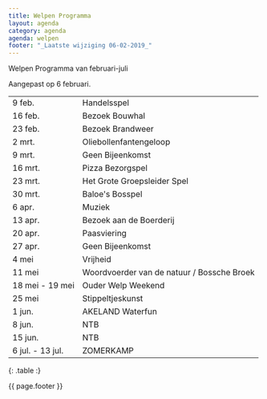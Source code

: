 ```yaml
---
title: Welpen Programma
layout: agenda
category: agenda
agenda: welpen
footer: "_Laatste wijziging 06-02-2019_"
---
```


Welpen Programma van februari-juli

Aangepast op 6 februari.

| | |
|---|---|
| 9 feb. | Handelsspel |
| 16 feb. | Bezoek Bouwhal |
| 23 feb. | Bezoek Brandweer |
| 2 mrt. | Oliebollenfantengeloop  |
| 9 mrt. | Geen Bijeenkomst |
| 16 mrt. | Pizza Bezorgspel |
| 23 mrt. | Het Grote Groepsleider Spel |
| 30 mrt. | Baloe's Bosspel |
| 6 apr. | Muziek |
| 13 apr. | Bezoek aan de Boerderij |
| 20 apr. | Paasviering |
| 27 apr. | Geen Bijeenkomst |
| 4 mei | Vrijheid |
| 11 mei | Woordvoerder van de natuur / Bossche Broek |
| 18 mei - 19 mei | Ouder Welp Weekend |
| 25 mei | Stippeltjeskunst |
| 1 jun. | AKELAND Waterfun |
| 8 jun. | NTB |
| 15 jun. | NTB |
| 6 jul. - 13 jul. | ZOMERKAMP |
{: .table :}

{{ page.footer }}
